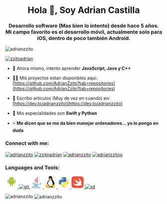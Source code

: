 <h1 align="center">Hola 👋, Soy Adrian Castilla</h1>
<h3 align="center">Desarrollo software (Mas bien lo intento) desde hace 5 años. Mi campo favorito es el desarrollo móvil, actualmente solo para iOS, dentro de poco también Android.</h3>

<p align="left"> <img src="https://komarev.com/ghpvc/?username=adrianzzito&label=Profile%20views&color=0e75b6&style=flat" alt="adrianzzito" /> </p>

<p align="left"> <a href="https://twitter.com/zzitoadrian" target="blank"><img src="https://img.shields.io/twitter/follow/zzitoadrian?logo=twitter&style=for-the-badge" alt="zzitoadrian" /></a> </p>

- 🌱 Ahora mismo, intento aprender **JavaScript, Java y C++**

- 👨‍💻 Mis proyectos estan disponibles aqui: [https://github.com/AdrianZzito?tab=repositories](https://github.com/AdrianZzito?tab=repositories)

- 📝 Escribo articulos (Muy de vez en cuando) en: [https://dev.to/adrianzzito](https://dev.to/adrianzzito)

- 💬 Mis especialidades son **Swift y Python**

- ⚡ **Me dicen que se me da bien manejar ordenadores... yo lo pongo en duda**

<h3 align="left">Connect with me:</h3>
<p align="left">
<a href="https://dev.to/adrianzzito" target="blank"><img align="center" src="https://raw.githubusercontent.com/rahuldkjain/github-profile-readme-generator/master/src/images/icons/Social/devto.svg" alt="adrianzzito" height="30" width="40" /></a>
<a href="https://twitter.com/zzitoadrian" target="blank"><img align="center" src="https://raw.githubusercontent.com/rahuldkjain/github-profile-readme-generator/master/src/images/icons/Social/twitter.svg" alt="zzitoadrian" height="30" width="40" /></a>
<a href="https://stackoverflow.com/users/AdriánZzito" target="blank"><img align="center" src="https://raw.githubusercontent.com/rahuldkjain/github-profile-readme-generator/master/src/images/icons/Social/stack-overflow.svg" alt="adrianzzito" height="30" width="40" /></a>
<a href="https://instagram.com/adrianzzitoo" target="blank"><img align="center" src="https://raw.githubusercontent.com/rahuldkjain/github-profile-readme-generator/master/src/images/icons/Social/instagram.svg" alt="adrianzzitoo" height="30" width="40" /></a>
</p>

<h3 align="left">Languages and Tools:</h3>
<p align="left"> <a href="https://developer.android.com" target="_blank" rel="noreferrer"> <img src="https://raw.githubusercontent.com/devicons/devicon/master/icons/android/android-original-wordmark.svg" alt="android" width="40" height="40"/> </a> <a href="https://git-scm.com/" target="_blank" rel="noreferrer"> <img src="https://www.vectorlogo.zone/logos/git-scm/git-scm-icon.svg" alt="git" width="40" height="40"/> </a> <a href="https://www.java.com" target="_blank" rel="noreferrer"> <img src="https://raw.githubusercontent.com/devicons/devicon/master/icons/java/java-original.svg" alt="java" width="40" height="40"/> </a> <a href="https://www.linux.org/" target="_blank" rel="noreferrer"> <img src="https://raw.githubusercontent.com/devicons/devicon/master/icons/linux/linux-original.svg" alt="linux" width="40" height="40"/> </a> <a href="https://www.python.org" target="_blank" rel="noreferrer"> <img src="https://raw.githubusercontent.com/devicons/devicon/master/icons/python/python-original.svg" alt="python" width="40" height="40"/> </a> <a href="https://developer.apple.com/swift/" target="_blank" rel="noreferrer"> <img src="https://raw.githubusercontent.com/devicons/devicon/master/icons/swift/swift-original.svg" alt="swift" width="40" height="40"/> </a> <a href="https://www.adobe.com/products/xd.html" target="_blank" rel="noreferrer"> <img src="https://cdn.worldvectorlogo.com/logos/adobe-xd.svg" alt="xd" width="40" height="40"/> </a> </p>

<p><img align="left" src="https://github-readme-stats.vercel.app/api/top-langs?username=adrianzzito&show_icons=true&locale=en&layout=compact" alt="adrianzzito" /></p>

<p>&nbsp;<img align="center" src="https://github-readme-stats.vercel.app/api?username=adrianzzito&show_icons=true&locale=en" alt="adrianzzito" /></p>
